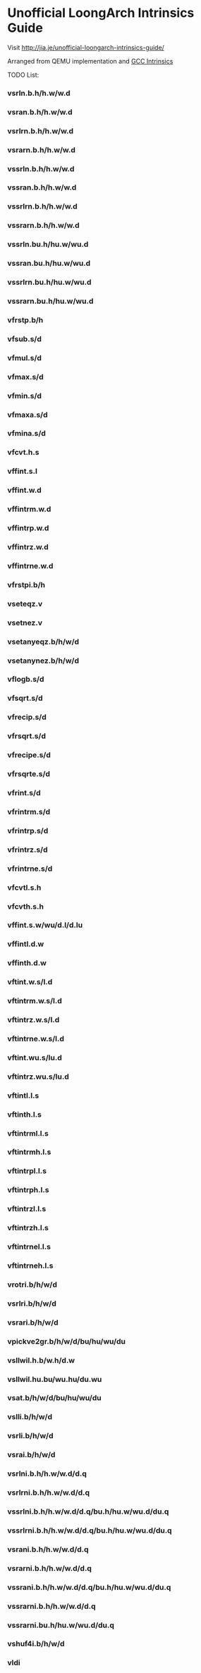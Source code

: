 # Unofficial LoongArch Intrinsics Guide

Visit <http://jia.je/unofficial-loongarch-intrinsics-guide/>

Arranged from QEMU implementation and [GCC Intrinsics](https://gcc.gnu.org/onlinedocs/gcc/LoongArch-SX-Vector-Intrinsics.html)

TODO List:

### vsrln.b.h/h.w/w.d

### vsran.b.h/h.w/w.d

### vsrlrn.b.h/h.w/w.d

### vsrarn.b.h/h.w/w.d

### vssrln.b.h/h.w/w.d

### vssran.b.h/h.w/w.d

### vssrlrn.b.h/h.w/w.d

### vssrarn.b.h/h.w/w.d

### vssrln.bu.h/hu.w/wu.d

### vssran.bu.h/hu.w/wu.d

### vssrlrn.bu.h/hu.w/wu.d

### vssrarn.bu.h/hu.w/wu.d

### vfrstp.b/h

### vfsub.s/d

### vfmul.s/d

### vfmax.s/d

### vfmin.s/d

### vfmaxa.s/d

### vfmina.s/d

### vfcvt.h.s

### vffint.s.l

### vffint.w.d

### vffintrm.w.d

### vffintrp.w.d

### vffintrz.w.d

### vffintrne.w.d

### vfrstpi.b/h

### vseteqz.v

### vsetnez.v

### vsetanyeqz.b/h/w/d

### vsetanynez.b/h/w/d

### vflogb.s/d

### vfsqrt.s/d

### vfrecip.s/d

### vfrsqrt.s/d

### vfrecipe.s/d

### vfrsqrte.s/d

### vfrint.s/d

### vfrintrm.s/d

### vfrintrp.s/d

### vfrintrz.s/d

### vfrintrne.s/d

### vfcvtl.s.h

### vfcvth.s.h

### vffint.s.w/wu/d.l/d.lu

### vffintl.d.w

### vffinth.d.w

### vftint.w.s/l.d

### vftintrm.w.s/l.d

### vftintrz.w.s/l.d

### vftintrne.w.s/l.d

### vftint.wu.s/lu.d

### vftintrz.wu.s/lu.d

### vftintl.l.s

### vftinth.l.s

### vftintrml.l.s

### vftintrmh.l.s

### vftintrpl.l.s

### vftintrph.l.s

### vftintrzl.l.s

### vftintrzh.l.s

### vftintrnel.l.s

### vftintrneh.l.s

### vrotri.b/h/w/d

### vsrlri.b/h/w/d

### vsrari.b/h/w/d

### vpickve2gr.b/h/w/d/bu/hu/wu/du

### vsllwil.h.b/w.h/d.w

### vsllwil.hu.bu/wu.hu/du.wu

### vsat.b/h/w/d/bu/hu/wu/du

### vslli.b/h/w/d

### vsrli.b/h/w/d

### vsrai.b/h/w/d

### vsrlni.b.h/h.w/w.d/d.q

### vsrlrni.b.h/h.w/w.d/d.q

### vssrlni.b.h/h.w/w.d/d.q/bu.h/hu.w/wu.d/du.q

### vssrlrni.b.h/h.w/w.d/d.q/bu.h/hu.w/wu.d/du.q

### vsrani.b.h/h.w/w.d/d.q

### vsrarni.b.h/h.w/w.d/d.q

### vssrani.b.h/h.w/w.d/d.q/bu.h/hu.w/wu.d/du.q

### vssrarni.b.h/h.w/w.d/d.q

### vssrarni.bu.h/hu.w/wu.d/du.q

### vshuf4i.b/h/w/d

### vldi
